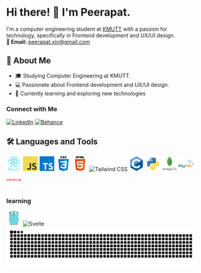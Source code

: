 # Hi there! 👋 I'm Peerapat.

I'm a computer engineering student at [KMUTT](https://www.kmutt.ac.th/) with a passion for technology, specifically in Frontend development and UX/UI design.
</br>**📧 Email:** [peerapat.xiv@gmail.com](mailto:peerapat.xiv@gmail.com)

## 🚀 About Me

- 🎓 Studying Computer Engineering at KMUTT.
- 💻 Passionate about Frontend development and UX/UI design.
- 🌱 Currently learning and exploring new technologies

### Connect with Me

[![LinkedIn](https://img.shields.io/badge/LinkedIn-Connect-007bff?style=for-the-badge&logo=linkedin&logoColor=white)](https://www.linkedin.com/in/peerapatpadt)
[![Behance](https://img.shields.io/badge/Behance-Portfolio-007bff?style=for-the-badge&logo=behance&logoColor=white)](https://www.behance.net/peerapapadthaw)

## 🛠️ Languages and Tools

<div align="left">
  <img alt="React" src="https://raw.githubusercontent.com/devicons/devicon/master/icons/react/react-original-wordmark.svg" width="40" height="40">
  <img alt="JavaScript" src="https://raw.githubusercontent.com/devicons/devicon/master/icons/javascript/javascript-original.svg" width="40" height="40">
  <img alt="TypeScript" src="https://raw.githubusercontent.com/devicons/devicon/master/icons/typescript/typescript-original.svg" width="40" height="40">
  <img alt="CSS" src="https://raw.githubusercontent.com/devicons/devicon/master/icons/css3/css3-original-wordmark.svg" width="40" height="40">
  <img alt="HTML5" src="https://raw.githubusercontent.com/devicons/devicon/master/icons/html5/html5-original-wordmark.svg" width="40" height="40">
  <img alt="Tailwind CSS" src="https://www.vectorlogo.zone/logos/tailwindcss/tailwindcss-icon.svg" width="40" height="40">
  <img alt="C" src="https://raw.githubusercontent.com/devicons/devicon/master/icons/c/c-original.svg" width="40" height="40">
  <img alt="Python" src="https://raw.githubusercontent.com/devicons/devicon/master/icons/python/python-original.svg" width="40" height="40">
  <img alt="MongoDB" src="https://raw.githubusercontent.com/devicons/devicon/master/icons/mongodb/mongodb-original-wordmark.svg" width="40" height="40">
  <img alt="MySQL" src="https://raw.githubusercontent.com/devicons/devicon/master/icons/mysql/mysql-original-wordmark.svg" width="40" height="40">
  <img alt="Oracle" src="https://raw.githubusercontent.com/devicons/devicon/master/icons/oracle/oracle-original.svg" width="40" height="40">
</div>

### learning

<div align="left">
  <img alt="Go" src="https://raw.githubusercontent.com/devicons/devicon/master/icons/go/go-original.svg" width="40" height="40">
  <img alt="Svelte" src="https://upload.wikimedia.org/wikipedia/commons/1/1b/Svelte_Logo.svg" width="40" height="40">
</div>

<picture>
  <source media="(prefers-color-scheme: dark)" srcset="https://raw.githubusercontent.com/Peerapatth/Peerapatth/output/github-contribution-grid-snake-dark.svg">
  <source media="(prefers-color-scheme: light)" srcset="https://raw.githubusercontent.com/Peerapatth/Peerapatth/output/github-contribution-grid-snake.svg">
  <img alt="github contribution grid snake animation" src="https://raw.githubusercontent.com/Peerapatth/Peerapatth/output/github-contribution-grid-snake.svg">
</picture>
